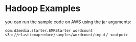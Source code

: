 Hadoop Examples
===============

you can run the sample code on AWS using the jar arguments:

    com.d3media.starter.EMRStarter wordcount s3n://elasticmapreduce/samples/wordcount/input/ <output>